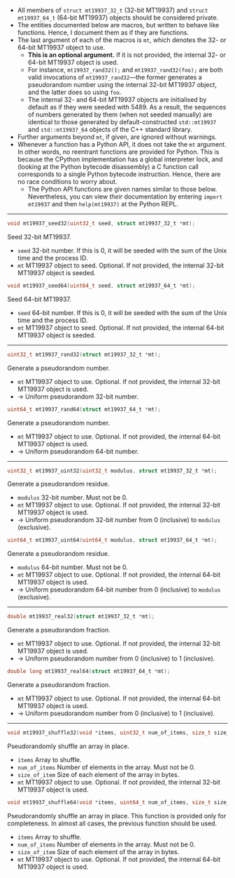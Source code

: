 * All members of `struct mt19937_32_t` (32-bit MT19937) and `struct mt19937_64_t` (64-bit MT19937) objects should be
  considered private.
* The entities documented below are macros, but written to behave like functions. Hence, I document them as if they are
  functions.
* The last argument of each of the macros is `mt`, which denotes the 32- or 64-bit MT19937 object to use.
  * **This is an optional argument.** If it is not provided, the internal 32- or 64-bit MT19937 object is used.
  * For instance, `mt19937_rand32();` and `mt19937_rand32(foo);` are both valid invocations of `mt19937_rand32`—the
    former generates a pseudorandom number using the internal 32-bit MT19937 object, and the latter does so using
    `foo`.
  * The internal 32- and 64-bit MT19937 objects are initialised by default as if they were seeded with 5489. As a
    result, the sequences of numbers generated by them (when not seeded manually) are identical to those generated by
    default-constructed `std::mt19937` and `std::mt19937_64` objects of the C++ standard library.
* Further arguments beyond `mt`, if given, are ignored without warnings.
* Whenever a function has a Python API, it does not take the `mt` argument. In other words, no reentrant functions are
  provided for Python. This is because the CPython implementation has a global interpreter lock, and (looking at the
  Python bytecode disassembly) a C function call corresponds to a single Python bytecode instruction. Hence, there are
  no race conditions to worry about.
  * The Python API functions are given names similar to those below. Nevertheless, you can view *their* documentation
    by entering `import mt19937` and then `help(mt19937)` at the Python REPL.

---

```C
void mt19937_seed32(uint32_t seed, struct mt19937_32_t *mt);
```
Seed 32-bit MT19937.
* `seed` 32-bit number. If this is 0, it will be seeded with the sum of the Unix time and the process ID.
* `mt` MT19937 object to seed. Optional. If not provided, the internal 32-bit MT19937 object is seeded.

```C
void mt19937_seed64(uint64_t seed, struct mt19937_64_t *mt);
```
Seed 64-bit MT19937.
* `seed` 64-bit number. If this is 0, it will be seeded with the sum of the Unix time and the process ID.
* `mt` MT19937 object to seed. Optional. If not provided, the internal 64-bit MT19937 object is seeded.

---

```C
uint32_t mt19937_rand32(struct mt19937_32_t *mt);
```
Generate a pseudorandom number.
* `mt` MT19937 object to use. Optional. If not provided, the internal 32-bit MT19937 object is used.
* → Uniform pseudorandom 32-bit number.

```C
uint64_t mt19937_rand64(struct mt19937_64_t *mt);
```
Generate a pseudorandom number.
* `mt` MT19937 object to use. Optional. If not provided, the internal 64-bit MT19937 object is used.
* → Uniform pseudorandom 64-bit number.

---

```C
uint32_t mt19937_uint32(uint32_t modulus, struct mt19937_32_t *mt);
```
Generate a pseudorandom residue.
* `modulus` 32-bit number. Must not be 0.
* `mt` MT19937 object to use. Optional. If not provided, the internal 32-bit MT19937 object is used.
* → Uniform pseudorandom 32-bit number from 0 (inclusive) to `modulus` (exclusive).

```C
uint64_t mt19937_uint64(uint64_t modulus, struct mt19937_64_t *mt);
```
Generate a pseudorandom residue.
* `modulus` 64-bit number. Must not be 0.
* `mt` MT19937 object to use. Optional. If not provided, the internal 64-bit MT19937 object is used.
* → Uniform pseudorandom 64-bit number from 0 (inclusive) to `modulus` (exclusive).

---

```C
double mt19937_real32(struct mt19937_32_t *mt);
```
Generate a pseudorandom fraction.
* `mt` MT19937 object to use. Optional. If not provided, the internal 32-bit MT19937 object is used.
* → Uniform pseudorandom number from 0 (inclusive) to 1 (inclusive).

```C
double long mt19937_real64(struct mt19937_64_t *mt);
```
Generate a pseudorandom fraction.
* `mt` MT19937 object to use. Optional. If not provided, the internal 64-bit MT19937 object is used.
* → Uniform pseudorandom number from 0 (inclusive) to 1 (inclusive).

---

```C
void mt19937_shuffle32(void *items, uint32_t num_of_items, size_t size_of_item, struct mt19937_32_t *mt);
```
Pseudorandomly shuffle an array in place.
* `items` Array to shuffle.
* `num_of_items` Number of elements in the array. Must not be 0.
* `size_of_item` Size of each element of the array in bytes.
* `mt` MT19937 object to use. Optional. If not provided, the internal 32-bit MT19937 object is used.

```C
void mt19937_shuffle64(void *items, uint64_t num_of_items, size_t size_of_item, struct mt19937_64_t *mt);
```
Pseudorandomly shuffle an array in place. This function is provided only for completeness. In almost all cases, the
previous function should be used.
* `items` Array to shuffle.
* `num_of_items` Number of elements in the array. Must not be 0.
* `size_of_item` Size of each element of the array in bytes.
* `mt` MT19937 object to use. Optional. If not provided, the internal 64-bit MT19937 object is used.
